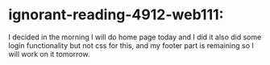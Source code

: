 # ignorant-reading-4912-web111:
I decided in the morning I will do home page today and I did it also did some login functionality but not css for this, and my footer part is remaining so I will work on it tomorrow.
